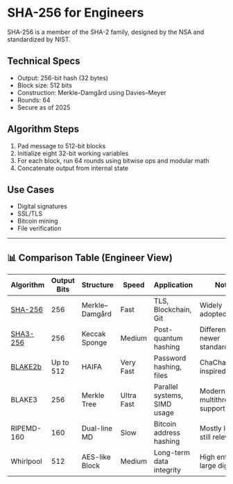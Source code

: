 # SHA-256 for Engineers

SHA-256 is a member of the SHA-2 family, designed by the NSA and standardized by NIST.

## Technical Specs

- Output: 256-bit hash (32 bytes)
- Block size: 512 bits
- Construction: Merkle–Damgård using Davies–Meyer
- Rounds: 64
- Secure as of 2025

## Algorithm Steps

1. Pad message to 512-bit blocks
2. Initialize eight 32-bit working variables
3. For each block, run 64 rounds using bitwise ops and modular math
4. Concatenate output from internal state

## Use Cases

- Digital signatures
- SSL/TLS
- Bitcoin mining
- File verification

---

## 📊 Comparison Table (Engineer View)

| Algorithm   | Output Bits | Structure        | Speed     | Application                     | Notes                          |
|-------------|-------------|------------------|-----------|----------------------------------|--------------------------------|
| [SHA-256](/algo/sha256)     | 256         | Merkle–Damgård   | Fast      | TLS, Blockchain, Git             | Widely adopted, solid          |
| [SHA3-256](/algo/sha3-256)    | 256         | Keccak Sponge    | Medium    | Post-quantum hashing             | Different math, newer standard |
| [BLAKE2b](/algo/blake2b)     | Up to 512   | HAIFA            | Very Fast | Password hashing, files          | ChaCha/Salsa-inspired          |
| BLAKE3      | 256         | Merkle Tree      | Ultra Fast| Parallel systems, SIMD usage     | Modern, multithreaded support  |
| RIPEMD-160  | 160         | Dual-line MD     | Slow      | Bitcoin address hashing          | Mostly legacy, still relevant  |
| Whirlpool   | 512         | AES-like Block   | Medium    | Long-term data integrity         | High entropy, large digest     |
